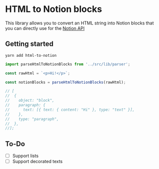 # HTML to Notion blocks

This library allows you to convert an HTML string into Notion blocks that you can directly use for the [Notion API](https://developers.notion.com/)

## Getting started

```
yarn add html-to-notion
```

```js
import parseHtmlToNotionBlocks from '../src/lib/parser';

const rawHtml = `<p>Hi!</p>`;

const notionBlocks = parseHtmlToNotionBlocks(rawHtml);

// [
//  {
//    object: "block",
//    paragraph: {
//      text: [{ text: { content: "Hi" }, type: "text" }],
//    },
//    type: "paragraph",
//  },
//];
```

## To-Do

- [ ] Support lists
- [ ] Support decorated texts
